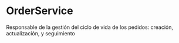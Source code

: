 # OrderService
Responsable de la gestión del ciclo de vida de los pedidos: creación, actualización, y seguimiento
